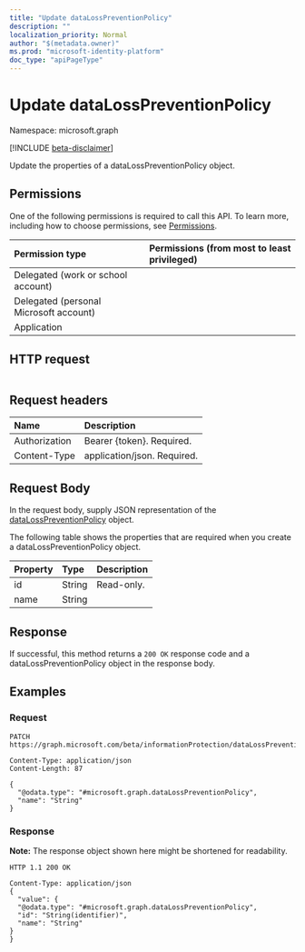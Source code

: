 ```yaml
---
title: "Update dataLossPreventionPolicy"
description: ""
localization_priority: Normal
author: "$(metadata.owner)"
ms.prod: "microsoft-identity-platform"
doc_type: "apiPageType"
---
```


# Update dataLossPreventionPolicy

Namespace: microsoft.graph

[!INCLUDE [beta-disclaimer](../../includes/beta-disclaimer.md)]

Update the properties of a dataLossPreventionPolicy object.

## Permissions

One of the following permissions is required to call this API. To learn more, including how to choose permissions, see [Permissions](/graph/permissions-reference).

| Permission type                        | Permissions (from most to least privileged) |
| :------------------------------------- | :------------------------------------------ |
| Delegated (work or school account)     |                                             |
| Delegated (personal Microsoft account) |                                             |
| Application                            |                                             |

## HTTP request

<!-- {
  "blockType": "ignored"
}
-->

```http

```

## Request headers

| Name          | Description                 |
| :------------ | :-------------------------- |
| Authorization | Bearer {token}. Required.   |
| Content-Type  | application/json. Required. |

## Request Body

In the request body, supply JSON representation of the [dataLossPreventionPolicy](../resources/-datalosspreventionpolicy.md) object.

<!-- Actions and Functions -->

<!-- CRUD Methods -->

The following table shows the properties that are required when you create a dataLossPreventionPolicy object.

| Property | Type   | Description |
| :------- | :----- | :---------- |
| id       | String | Read-only.  |
| name     | String |             |

## Response

If successful, this method returns a `200 OK` response code and a dataLossPreventionPolicy object in the response body.

## Examples

### Request

<!-- {
  "blockType": "request",
  "name": "update_datalosspreventionpolicy"
}
-->

```http
PATCH https://graph.microsoft.com/beta/informationProtection/dataLossPreventionPolicies/{id}

Content-Type: application/json
Content-Length: 87

{
  "@odata.type": "#microsoft.graph.dataLossPreventionPolicy",
  "name": "String"
}

```

### Response

**Note:** The response object shown here might be shortened for readability.

<!-- {
  "blockType": "response",
  "truncated": true,
  "@odata.type": "microsoft.dataClassificationService.contract.dataLossPreventionPolicy"
}
-->

```http
HTTP 1.1 200 OK

Content-Type: application/json
{
  "value": {
  "@odata.type": "#microsoft.graph.dataLossPreventionPolicy",
  "id": "String(identifier)",
  "name": "String"
}
}

```
